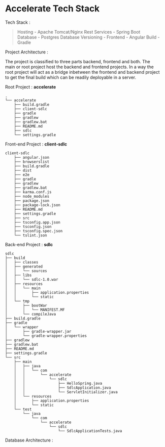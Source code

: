Accelerate Tech Stack
========================

Tech Stack :

> Hosting - Apache Tomcat/Nginx
> Rest Services - Spring Boot
> Database - Postgres
> Database Versioning - 
> Frontend - Angular
> Build - Gradle

Project Architecture :

The project is classified to three parts backend, frontend and both. The main or root project host the backend and frontend projects. In a way the root project will act as a bridge inbetween the frontend and backend project to get the final build which can be readily deployable in a server.

Root Project : **accelerate**
```
.
└── accelerate
    ├── build.gradle
    ├── client-sdlc
    ├── gradle
    ├── gradlew
    ├── gradlew.bat
    ├── README.md
    ├── sdlc
    └── settings.gradle
```
Front-end Project : **client-sdlc** 
```
client-sdlc
    ├── angular.json
    ├── browserslist
    ├── build.gradle
    ├── dist
    ├── e2e
    ├── gradle
    ├── gradlew
    ├── gradlew.bat
    ├── karma.conf.js
    ├── node_modules
    ├── package.json
    ├── package-lock.json
    ├── README.md
    ├── settings.gradle
    ├── src
    ├── tsconfig.app.json
    ├── tsconfig.json
    ├── tsconfig.spec.json
    └── tslint.json
```
Back-end Project : **sdlc**
```
sdlc
├── build
│   ├── classes
│   ├── generated
│   │   └── sources
│   ├── libs
│   │   └── sdlc-1.0.war
│   ├── resources
│   │   └── main
│   │       ├── application.properties
│   │       └── static
│   └── tmp
│       ├── bootWar
│       │   └── MANIFEST.MF
│       └── compileJava
├── build.gradle
├── gradle
│   └── wrapper
│       ├── gradle-wrapper.jar
│       └── gradle-wrapper.properties
├── gradlew
├── gradlew.bat
├── README.md
├── settings.gradle
└── src
    ├── main
    │   ├── java
    │   │   └── com
    │   │       └── accelerate
    │   │           └── sdlc
    │   │               ├── HelloSpring.java
    │   │               ├── SdlcApplication.java
    │   │               └── ServletInitializer.java
    │   └── resources
    │       ├── application.properties
    │       └── static
    └── test
        └── java
            └── com
                └── accelerate
                    └── sdlc
                        └── SdlcApplicationTests.java
```

Database Architecture :


